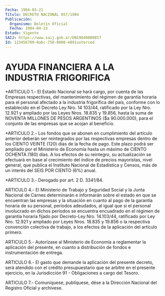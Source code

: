 ```yaml
---
Fecha: 1984-03-21
Título: DECRETO NACIONAL 857/1984
Publicación:
  Organismo: Boletín Oficial
  Fecha: 1984-04-13
Estado: Vigente
SAIJ: https://www.saij.gob.ar/DN19840000857
Id: 123456789-0abc-758-0000-4891soterced
---
```

# AYUDA FINANCIERA A LA INDUSTRIA FRIGORIFICA

<a id="1"></a>
*ARTICULO  1.-  El Estado Nacional se hará cargo, por cuenta de las Empresas respectivas,  del  mantenimiento  del  régimen de garantía horaria  para el personal afectado a la industria  frigorífica  del país, conforme  con  lo  establecido  en  el  Decreto  Ley  Nro. 14 103/44, ratificado por la Ley Nro. 12.921 y ampliado por las  Leyes Nros.  18.835  y 19.856, hasta la suma de NOVENTA MILLONES DE PESOS ARGENTINOS ($a 90.000.000),  para  el  conjunto de las empresas que se acojan al beneficio.

<a id="2"></a>
*ARTICULO  2.-  Los  fondos  que  se  abonen  en  cumplimiento  del artículo  anterior    deberán  ser reintegrados por las respectivas empresas dentro de los CIENTO VEINTE  (120)  días  de  la  fecha de pago.  Este  plazo podrá ser ampliado por el Ministerio de Economía hasta un máximo  de  CIENTO OCHENTA (180) días. A los efectos de su reintegro, su actualización  se  efectuará  en  base al crecimiento del  índice de precios mayoristas, nivel general,  que  publica  el Instituto  Nacional  de Estadística y Censos, más de un interés del SEIS POR CIENTO (6%) anual.

<a id="3"></a>
*ARTICULO 3.- Derogado por art. 2 D. 3341/84.

<a id="4"></a>
ARTICULO  4.-  El  Ministerio  de  Trabajo  y Seguridad Social y la Junta Nacional de Carnes determinarán e informarán  sobre el estado en que se encuentran las empresas y la situación en cuanto  al pago de  la  garantía  horaria  de  su  personal, períodos adeudados, al igual  que  si  el  personal  involucrado  en  dichos  períodos  se encuentra encuadrado en el régimen  de  garantía horaria fijado por Decreto-Ley  Nro.  14.103/44,  ratificado por  Ley  Nro.  12.921  y ampliado  por  Leyes  Nros.  18.835    y  19.856  o  la  respectiva convención  colectiva de trabajo, a los efectos  de  la  aplicación del artículo primero.

<a id="5"></a>
ARTICULO  5.- Autorízase al Ministerio de Economía a reglamentar la aplicación  del  presente,  en  cuanto  a  distribución de fondos e instrumentación de entrega.

<a id="6"></a>
ARTICULO  6.-  El  gasto  que  demande  la  aplicación del presente decreto,  será  atendido  con  el  crédito  presupuestario  que  se arbitre  en  el  presente  ejercicio,  en  la  Jurisdicción   91  - Obligaciones a cargo del Tesoro.

<a id="7"></a>
ARTICULO  7.- Comuníquese, publíquese, dése a la Dirección Nacional del Registro Oficial y archívese.